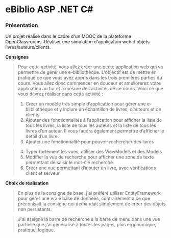 eBiblio ASP .NET C#
===

### Présentation

Un projet réalisé dans le cadre d'un MOOC de la plateforme OpenClassrooms.
Réaliser une simulation d'application web d'objets livres/auteurs/clients.

**Consignes**

>Pour cette activité, vous allez créer une petite application web qui va permettre de gérer une e-bibliothèque. L'objectif est de mettre en pratique ce que vous avez appris dans les trois premières parties du cours. Vous allez donc commencer en douceur et améliorerez votre application au fur et à mesure des activités de ce cours. Voici ce que vous devrez réaliser dans cette activité :
> 1. Créer un modèle très simple d’application pour gérer une e-blibliothèque et y inclure un échantillon de livres, d’auteurs et de clients
> 2. Ajouter des fonctionnalités à l’application pour afficher la liste de tous les livres, la liste de tous les auteurs et la liste de tous les livres d’un auteur. Il vous faudra également permettre d’afficher le détail d’un livre.
> 3. Ajouter une fonctionnalité pour pouvoir rechercher des livres

> 4. Typer fortement les vues, utiliser des ViewModels et des Models
> 5. Modifier la vue de recherche pour afficher une zone de texte permettant de saisir le mot-clé recherché
> 6. Créer une vue permettant d’ajouter un livre, avec vérifications client et serveur



**Choix de réalisation**

> En plus de la consigne de base, j'ai préféré utiliser EntityFramework pour gérer une vraie base de données, contrairement à ce que préconisait la consigne qui demandait simplement de créer des objets non persistants.

> J'ai assigné la barre de recherche à la barre de menu dans une vue partielle que j'ai généralisé à toutes les pages, plus ergonomique, pratique, logique.
